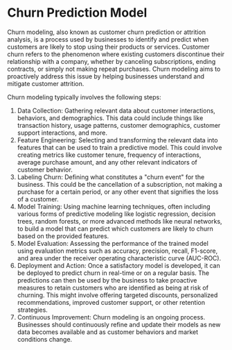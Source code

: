 # Churn Prediction Model

Churn modeling, also known as customer churn prediction or attrition analysis, is a process used by businesses to identify and predict when customers are likely to stop using their products or services. Customer churn refers to the phenomenon where existing customers discontinue their relationship with a company, whether by canceling subscriptions, ending contracts, or simply not making repeat purchases. Churn modeling aims to proactively address this issue by helping businesses understand and mitigate customer attrition.

Churn modeling typically involves the following steps:

1. Data Collection: Gathering relevant data about customer interactions, behaviors, and demographics. This data could include things like transaction history, usage patterns, customer demographics, customer support interactions, and more.
2. Feature Engineering: Selecting and transforming the relevant data into features that can be used to train a predictive model. This could involve creating metrics like customer tenure, frequency of interactions, average purchase amount, and any other relevant indicators of customer behavior.
3. Labeling Churn: Defining what constitutes a "churn event" for the business. This could be the cancellation of a subscription, not making a purchase for a certain period, or any other event that signifies the loss of a customer.
4. Model Training: Using machine learning techniques, often including various forms of predictive modeling like logistic regression, decision trees, random forests, or more advanced methods like neural networks, to build a model that can predict which customers are likely to churn based on the provided features.
5. Model Evaluation: Assessing the performance of the trained model using evaluation metrics such as accuracy, precision, recall, F1-score, and area under the receiver operating characteristic curve (AUC-ROC).
6. Deployment and Action: Once a satisfactory model is developed, it can be deployed to predict churn in real-time or on a regular basis. The predictions can then be used by the business to take proactive measures to retain customers who are identified as being at risk of churning. This might involve offering targeted discounts, personalized recommendations, improved customer support, or other retention strategies.
7. Continuous Improvement: Churn modeling is an ongoing process. Businesses should continuously refine and update their models as new data becomes available and as customer behaviors and market conditions change.
